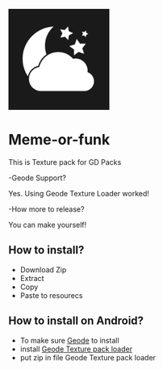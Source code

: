 <p alight=center>
  <img src="pack.png" alt="Meme Logo" width=200 />
</p>

# Meme-or-funk
This is Texture pack for GD Packs

-Geode Support?

Yes. Using Geode Texture Loader worked!

-How more to release?

You can make yourself!

## How to install?
- Download Zip
- Extract
- Copy
- Paste to resourecs

## How to install on Android?
- To make sure [Geode](https://geode-sdk.org/) to install
- install [Geode Texture pack loader](https://geode-sdk.org/mods/geode.texture-loader)
- put zip in file Geode Texture pack loader

